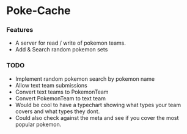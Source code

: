 # Poke-Cache

### Features
- A server for read / write of pokemon teams.
- Add & Search random pokemon sets

### TODO
- Implement random pokemon search by pokemon name
- Allow text team submissions
- Convert text teams to PokemonTeam
- Convert PokemonTeam to text team
- Would be cool to have a typechart showing what types your team covers
and what types they dont.
- Could also check against the meta and see if you cover the most
popular pokemon.